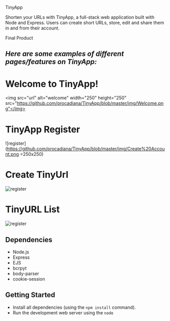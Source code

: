 TinyApp

Shorten your URLs with TinyApp, a full-stack web application built with Node and Express. Users can create short URLs, store, edit and share them in and from their account.

Final Product

## _Here are some examples of different pages/features on TinyApp:_

# Welcome to TinyApp!
<img src="url" alt="welcome" width="250" height="250" src="https://github.com/procadiana/TinyApp/blob/master/img/Welcome.png"</img>


# TinyApp Register
![register](https://github.com/procadiana/TinyApp/blob/master/img/Create%20Account.png =250x250)



# Create TinyUrl
![register](https://github.com/procadiana/TinyApp/blob/master/img/Create%20TinyURL.png=250x250)



# TinyURL List
![register](https://github.com/procadiana/TinyApp/blob/master/img/Short%20URL%20list.png=250x250)



## Dependencies
- Node.js
- Express
- EJS
- bcrpyt
- body-parser
- cookie-session

## Getting Started
- Install all dependencies (using the `npm install` command).
- Run the development web server using the `node`


